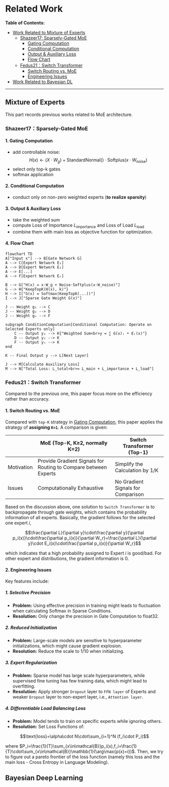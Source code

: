 # Related Work

**Table of Contents:**
- [Work Related to Mixture of Experts](https://github.com/Pseudonymous-gdy/Deep-Learning-Project/blob/main/bayes-moe/notes/related_work.md#Mixture-of-Experts)
  - [Shazeer17: Sparsely-Gated MoE](https://github.com/Pseudonymous-gdy/Deep-Learning-Project/blob/main/bayes-moe/notes/related_work.md#shazeer17sparsely-gated-moe)
    - [Gating Computation](https://github.com/Pseudonymous-gdy/Deep-Learning-Project/blob/main/bayes-moe/notes/related_work.md#1-gating-computation)
    - [Conditional Computation](https://github.com/Pseudonymous-gdy/Deep-Learning-Project/blob/main/bayes-moe/notes/related_work.md#2-conditional-computation)
    - [Output & Auxiliary Loss](https://github.com/Pseudonymous-gdy/Deep-Learning-Project/blob/main/bayes-moe/notes/related_work.md#3-output--auxiliary-loss)
    - [Flow Chart](https://github.com/Pseudonymous-gdy/Deep-Learning-Project/blob/main/bayes-moe/notes/related_work.md#4-flow-chart)
  - [Fedus21：Switch Transformer](https://github.com/Pseudonymous-gdy/Deep-Learning-Project/blob/main/bayes-moe/notes/related_work.md#fedus21switch-transformer)
    - [Switch Routing vs. MoE](https://github.com/Pseudonymous-gdy/Deep-Learning-Project/blob/main/bayes-moe/notes/related_work.md#1-switch-routing-vsmoe)
    - [Engineering Issues](https://github.com/Pseudonymous-gdy/Deep-Learning-Project/blob/main/bayes-moe/notes/related_work.md#2-engineering-issues)
- [Work Related to Bayesian DL](https://github.com/Pseudonymous-gdy/Deep-Learning-Project/blob/main/bayes-moe/notes/related_work.md#Bayesian-Deep-Learning)

---
## Mixture of Experts
This part records previous works related to MoE architecture.
### Shazeer17：Sparsely-Gated MoE

#### 1. Gating Computation
  - add controllable noise:
    $$H(x) \gets (X \cdot W_g) + \text{StandardNormal}() \cdot \text{Softplus}(x \cdot W_{\text{noise}})$$
  - select only top-k gates
  - softmax application
#### 2. Conditional Computation
  - conduct only on non-zero weighted experts (**to realize sparsity**)
#### 3. Output & Auxiliary Loss
  - take the weighted sum
  - compute Loss of Importance $L_\text{importance}$ and Loss of Load $L_\text{load}$
  - combine them with main loss as objective function for optimization.
#### 4. Flow Chart
```mermaid
flowchart TD
A["Input x"] --> B[Gate Network G]
A --> C[Expert Network E₁]
A --> D[Expert Network E₂]
A --> E[...]
A --> F[Expert Network Eₙ]

B --> G["H(x) = x·W_g + Noise·Softplus(x·W_noise)"]
G --> H{"KeepTopK(H(x), k)"}
H --> I["G(x) = Softmax(KeepTopK(...))"]
I --> J["Sparse Gate Weight G(x)"]

J -- Weight g₁ --> C
J -- Weight g₂ --> D
J -- Weight gₙ --> F

subgraph ConditionComputation[Conditional Computation: Operate on Selected Experts only]
    C -- Output y₁ --> K{"Weighted Sum<br>y = ∑ G(x)ᵢ • Eᵢ(x)"}
    D -- Output y₂ --> K
    F -- Output yₙ --> K
end

K -- Final Output y --> L[Next Layer]

J --> M[Calculate Auxiliary Loss]
M --> N["Total Loss: L_total<br>= L_main + L_importance + L_load"]
```

### Fedus21：Switch Transformer
Compared to the previous one, this paper focus more on the efficiency rather than accuracy.
#### 1. Switch Routing vs. MoE
Compared with `top-K` strategy in [Gating Computation](https://github.com/Pseudonymous-gdy/Deep-Learning-Project/blob/main/bayes-moe/notes/related_work.md#1-gating-computation), this paper applies the strategy of **assigning `K=1`**. A comparison is given:

|| MoE (Top-K, K$\geq$2, normally K=2) | Switch Transformer (Top-1) |
| --- | --- | --- |
| Motivation | Provide Gradient Signals for Routing to Compare between Experts | Simplify the Calculation by 1/K |
| Issues | Computationally Exhaustive | No Gradient Signals for Comparison |

Based on the discussion above, one solution to `Switch Transformer` is to backpropagate through gate weights, which contains the probability information of all experts. Basically, the gradient follows for the selected one expert $i$,

$$\frac{\partial L}{\partial y}\cdot\frac{\partial y}{\partial p_i(x)}\cdot\frac{\partial p_i(x)}{\partial W_r}=\frac{\partial L}{\partial y}\cdot E_i(x)\cdot\frac{\partial p_i(x)}{\partial W_r}$$

which indicates that a high probability assigned to Expert $i$ is good/bad. For other expert and distributions, the gradient information is 0.

#### 2. Engineering Issues
Key features include:
##### 1. Selective Precision
- **Problem:** Using effective precision in training might leads to fluctuation when calculating Softmax in Sparse Conditions.
- **Resolution:** Only change the precision in Gate Computation to float32.
##### 2. Reduced Initialization
- **Problem:** Large-scale models are sensitive to hyperparameter initializations, which might cause gradient explosion.
- **Resolution:** Reduce the scale to 1/10 when initializing.
##### 3. Expert Regularization
- **Problem:** Sparse model has large scale hyperparameters, while supervised fine tuning has few training data, which might lead to overfitting.
- **Resolution:** Apply stronger `Dropout` layer to `FFN layer` of Experts and weaker `Dropout` layer to non-expert layer, i.e., `Attention layer`.
##### 4. Differentiable Load Balancing Loss
- **Problem:** Model tends to train on specific experts while ignoring others.
- **Resolution:** Set Loss Functions of:

$$\text{loss}=\alpha\cdot N\cdot\sum_{i=1}^N (f_i\cdot P_i)$$

where $P_i=\frac{1}{T}\sum_{x\in\mathcal{B}}p_i(x),f_i=\frac{1}{T}\cdot\sum_{x\in\mathcal{B}}\mathbb{1}(\arg\max{p(x)=i})$. Then, we try to figure out a pareto frontier of the loss function (namely this loss and the main loss - Cross Entropy in Language Modeling).


## Bayesian Deep Learning













